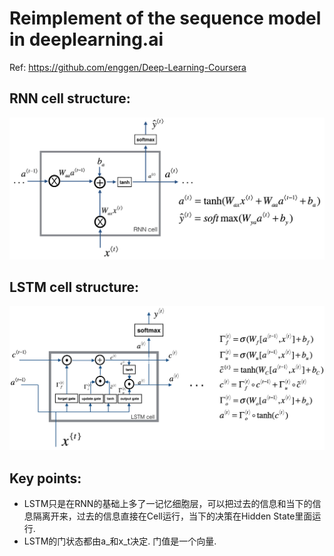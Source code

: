 # Reimplement of the sequence model in deeplearning.ai

Ref: https://github.com/enggen/Deep-Learning-Coursera

## RNN cell structure:
![image](https://github.com/zhaojiachen1994/rnnLearning/blob/master/figure/rnn_step_forward.png)


## LSTM cell structure:
![image](https://github.com/zhaojiachen1994/rnnLearning/blob/master/figure/LSTM.png)

## Key points:

- LSTM只是在RNN的基础上多了一记忆细胞层，可以把过去的信息和当下的信息隔离开来，过去的信息直接在Cell运行，当下的决策在Hidden State里面运行.
- LSTM的门状态都由a_<t-1>和x_t决定. 门值是一个向量.
